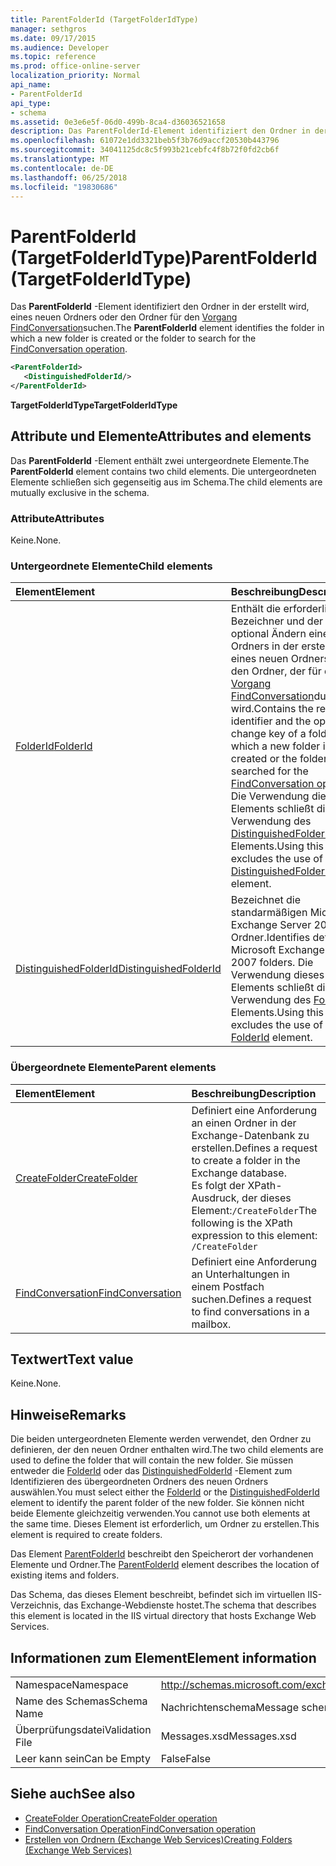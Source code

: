```yaml
---
title: ParentFolderId (TargetFolderIdType)
manager: sethgros
ms.date: 09/17/2015
ms.audience: Developer
ms.topic: reference
ms.prod: office-online-server
localization_priority: Normal
api_name:
- ParentFolderId
api_type:
- schema
ms.assetid: 0e3e6e5f-06d0-499b-8ca4-d36036521658
description: Das ParentFolderId-Element identifiziert den Ordner in der erstellt wird, eines neuen Ordners oder den Ordner für den Vorgang FindConversation suchen.
ms.openlocfilehash: 61072e1dd3321beb5f3b76d9accf20530b443796
ms.sourcegitcommit: 34041125dc8c5f993b21cebfc4f8b72f0fd2cb6f
ms.translationtype: MT
ms.contentlocale: de-DE
ms.lasthandoff: 06/25/2018
ms.locfileid: "19830686"
---
```

# <a name="parentfolderid-targetfolderidtype"></a><span data-ttu-id="ef63a-103">ParentFolderId (TargetFolderIdType)</span><span class="sxs-lookup"><span data-stu-id="ef63a-103">ParentFolderId (TargetFolderIdType)</span></span>

<span data-ttu-id="ef63a-104">Das **ParentFolderId** -Element identifiziert den Ordner in der erstellt wird, eines neuen Ordners oder den Ordner für den [Vorgang FindConversation](findconversation-operation.md)suchen.</span><span class="sxs-lookup"><span data-stu-id="ef63a-104">The **ParentFolderId** element identifies the folder in which a new folder is created or the folder to search for the [FindConversation operation](findconversation-operation.md).</span></span>
  
```xml
<ParentFolderId>
   <DistinguishedFolderId/>
</ParentFolderId>
```

<span data-ttu-id="ef63a-105">**TargetFolderIdType**</span><span class="sxs-lookup"><span data-stu-id="ef63a-105">**TargetFolderIdType**</span></span>

## <a name="attributes-and-elements"></a><span data-ttu-id="ef63a-106">Attribute und Elemente</span><span class="sxs-lookup"><span data-stu-id="ef63a-106">Attributes and elements</span></span>

<span data-ttu-id="ef63a-107">Das **ParentFolderId** -Element enthält zwei untergeordnete Elemente.</span><span class="sxs-lookup"><span data-stu-id="ef63a-107">The **ParentFolderId** element contains two child elements.</span></span> <span data-ttu-id="ef63a-108">Die untergeordneten Elemente schließen sich gegenseitig aus im Schema.</span><span class="sxs-lookup"><span data-stu-id="ef63a-108">The child elements are mutually exclusive in the schema.</span></span> 
  
### <a name="attributes"></a><span data-ttu-id="ef63a-109">Attribute</span><span class="sxs-lookup"><span data-stu-id="ef63a-109">Attributes</span></span>

<span data-ttu-id="ef63a-110">Keine.</span><span class="sxs-lookup"><span data-stu-id="ef63a-110">None.</span></span>
  
### <a name="child-elements"></a><span data-ttu-id="ef63a-111">Untergeordnete Elemente</span><span class="sxs-lookup"><span data-stu-id="ef63a-111">Child elements</span></span>

|<span data-ttu-id="ef63a-112">**Element**</span><span class="sxs-lookup"><span data-stu-id="ef63a-112">**Element**</span></span>|<span data-ttu-id="ef63a-113">**Beschreibung**</span><span class="sxs-lookup"><span data-stu-id="ef63a-113">**Description**</span></span>|
|:-----|:-----|
|[<span data-ttu-id="ef63a-114">FolderId</span><span class="sxs-lookup"><span data-stu-id="ef63a-114">FolderId</span></span>](folderid.md) <br/> |<span data-ttu-id="ef63a-115">Enthält die erforderlichen Bezeichner und der Key optional Ändern eines Ordners in der erstellt wird, eines neuen Ordners oder den Ordner, der für den [Vorgang FindConversation](findconversation-operation.md)durchsucht wird.</span><span class="sxs-lookup"><span data-stu-id="ef63a-115">Contains the required identifier and the optional change key of a folder in which a new folder is created or the folder that is searched for the [FindConversation operation](findconversation-operation.md).</span></span> <span data-ttu-id="ef63a-116">Die Verwendung dieses Elements schließt die Verwendung des [DistinguishedFolderId](distinguishedfolderid.md) -Elements.</span><span class="sxs-lookup"><span data-stu-id="ef63a-116">Using this element excludes the use of the [DistinguishedFolderId](distinguishedfolderid.md) element.</span></span>  <br/> |
|[<span data-ttu-id="ef63a-117">DistinguishedFolderId</span><span class="sxs-lookup"><span data-stu-id="ef63a-117">DistinguishedFolderId</span></span>](distinguishedfolderid.md) <br/> |<span data-ttu-id="ef63a-118">Bezeichnet die standarmäßigen Microsoft Exchange Server 2007-Ordner.</span><span class="sxs-lookup"><span data-stu-id="ef63a-118">Identifies default Microsoft Exchange Server 2007 folders.</span></span> <span data-ttu-id="ef63a-119">Die Verwendung dieses Elements schließt die Verwendung des [FolderId](folderid.md) -Elements.</span><span class="sxs-lookup"><span data-stu-id="ef63a-119">Using this element excludes the use of the [FolderId](folderid.md) element.</span></span>  <br/> |
   
### <a name="parent-elements"></a><span data-ttu-id="ef63a-120">Übergeordnete Elemente</span><span class="sxs-lookup"><span data-stu-id="ef63a-120">Parent elements</span></span>

|<span data-ttu-id="ef63a-121">**Element**</span><span class="sxs-lookup"><span data-stu-id="ef63a-121">**Element**</span></span>|<span data-ttu-id="ef63a-122">**Beschreibung**</span><span class="sxs-lookup"><span data-stu-id="ef63a-122">**Description**</span></span>|
|:-----|:-----|
|[<span data-ttu-id="ef63a-123">CreateFolder</span><span class="sxs-lookup"><span data-stu-id="ef63a-123">CreateFolder</span></span>](createfolder.md) <br/> |<span data-ttu-id="ef63a-124">Definiert eine Anforderung an einen Ordner in der Exchange-Datenbank zu erstellen.</span><span class="sxs-lookup"><span data-stu-id="ef63a-124">Defines a request to create a folder in the Exchange database.</span></span>  <br/> <span data-ttu-id="ef63a-125">Es folgt der XPath-Ausdruck, der dieses Element:`/CreateFolder`</span><span class="sxs-lookup"><span data-stu-id="ef63a-125">The following is the XPath expression to this element:  `/CreateFolder`</span></span> <br/> |
|[<span data-ttu-id="ef63a-126">FindConversation</span><span class="sxs-lookup"><span data-stu-id="ef63a-126">FindConversation</span></span>](findconversation.md) <br/> |<span data-ttu-id="ef63a-127">Definiert eine Anforderung an Unterhaltungen in einem Postfach suchen.</span><span class="sxs-lookup"><span data-stu-id="ef63a-127">Defines a request to find conversations in a mailbox.</span></span>  <br/> |
   
## <a name="text-value"></a><span data-ttu-id="ef63a-128">Textwert</span><span class="sxs-lookup"><span data-stu-id="ef63a-128">Text value</span></span>

<span data-ttu-id="ef63a-129">Keine.</span><span class="sxs-lookup"><span data-stu-id="ef63a-129">None.</span></span>
  
## <a name="remarks"></a><span data-ttu-id="ef63a-130">Hinweise</span><span class="sxs-lookup"><span data-stu-id="ef63a-130">Remarks</span></span>

<span data-ttu-id="ef63a-131">Die beiden untergeordneten Elemente werden verwendet, den Ordner zu definieren, der den neuen Ordner enthalten wird.</span><span class="sxs-lookup"><span data-stu-id="ef63a-131">The two child elements are used to define the folder that will contain the new folder.</span></span> <span data-ttu-id="ef63a-132">Sie müssen entweder die [FolderId](folderid.md) oder das [DistinguishedFolderId](distinguishedfolderid.md) -Element zum Identifizieren des übergeordneten Ordners des neuen Ordners auswählen.</span><span class="sxs-lookup"><span data-stu-id="ef63a-132">You must select either the [FolderId](folderid.md) or the [DistinguishedFolderId](distinguishedfolderid.md) element to identify the parent folder of the new folder.</span></span> <span data-ttu-id="ef63a-133">Sie können nicht beide Elemente gleichzeitig verwenden.</span><span class="sxs-lookup"><span data-stu-id="ef63a-133">You cannot use both elements at the same time.</span></span> <span data-ttu-id="ef63a-134">Dieses Element ist erforderlich, um Ordner zu erstellen.</span><span class="sxs-lookup"><span data-stu-id="ef63a-134">This element is required to create folders.</span></span> 
  
<span data-ttu-id="ef63a-135">Das Element [ParentFolderId](parentfolderid.md) beschreibt den Speicherort der vorhandenen Elemente und Ordner.</span><span class="sxs-lookup"><span data-stu-id="ef63a-135">The [ParentFolderId](parentfolderid.md) element describes the location of existing items and folders.</span></span> 
  
<span data-ttu-id="ef63a-136">Das Schema, das dieses Element beschreibt, befindet sich im virtuellen IIS-Verzeichnis, das Exchange-Webdienste hostet.</span><span class="sxs-lookup"><span data-stu-id="ef63a-136">The schema that describes this element is located in the IIS virtual directory that hosts Exchange Web Services.</span></span>
  
## <a name="element-information"></a><span data-ttu-id="ef63a-137">Informationen zum Element</span><span class="sxs-lookup"><span data-stu-id="ef63a-137">Element information</span></span>

|||
|:-----|:-----|
|<span data-ttu-id="ef63a-138">Namespace</span><span class="sxs-lookup"><span data-stu-id="ef63a-138">Namespace</span></span>  <br/> |http://schemas.microsoft.com/exchange/services/2006/messages  <br/> |
|<span data-ttu-id="ef63a-139">Name des Schemas</span><span class="sxs-lookup"><span data-stu-id="ef63a-139">Schema Name</span></span>  <br/> |<span data-ttu-id="ef63a-140">Nachrichtenschema</span><span class="sxs-lookup"><span data-stu-id="ef63a-140">Message schema</span></span>  <br/> |
|<span data-ttu-id="ef63a-141">Überprüfungsdatei</span><span class="sxs-lookup"><span data-stu-id="ef63a-141">Validation File</span></span>  <br/> |<span data-ttu-id="ef63a-142">Messages.xsd</span><span class="sxs-lookup"><span data-stu-id="ef63a-142">Messages.xsd</span></span>  <br/> |
|<span data-ttu-id="ef63a-143">Leer kann sein</span><span class="sxs-lookup"><span data-stu-id="ef63a-143">Can be Empty</span></span>  <br/> |<span data-ttu-id="ef63a-144">False</span><span class="sxs-lookup"><span data-stu-id="ef63a-144">False</span></span>  <br/> |
   
## <a name="see-also"></a><span data-ttu-id="ef63a-145">Siehe auch</span><span class="sxs-lookup"><span data-stu-id="ef63a-145">See also</span></span>

- [<span data-ttu-id="ef63a-146">CreateFolder Operation</span><span class="sxs-lookup"><span data-stu-id="ef63a-146">CreateFolder operation</span></span>](createfolder-operation.md)
- [<span data-ttu-id="ef63a-147">FindConversation Operation</span><span class="sxs-lookup"><span data-stu-id="ef63a-147">FindConversation operation</span></span>](findconversation-operation.md)
- [<span data-ttu-id="ef63a-148">Erstellen von Ordnern (Exchange Web Services)</span><span class="sxs-lookup"><span data-stu-id="ef63a-148">Creating Folders (Exchange Web Services)</span></span>](http://msdn.microsoft.com/library/3b15b0ec-8691-45ed-9a24-a91ff732d6cf%28Office.15%29.aspx)

